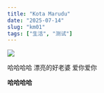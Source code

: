 ```yaml
---
title: "Kota Marudu"
date: "2025-07-14"
slug: "km01"
tags: ["生活", "测试"]
---
```

![](https://prod-files-secure.s3.us-west-2.amazonaws.com/112d0858-5090-4d34-a606-b75eb8d65fd2/c7b45876-473c-4fb6-85d3-cb84a84bfc51/1000201235.jpg?X-Amz-Algorithm=AWS4-HMAC-SHA256&X-Amz-Content-Sha256=UNSIGNED-PAYLOAD&X-Amz-Credential=ASIAZI2LB466XX6TOZ4U%2F20250724%2Fus-west-2%2Fs3%2Faws4_request&X-Amz-Date=20250724T171125Z&X-Amz-Expires=3600&X-Amz-Security-Token=IQoJb3JpZ2luX2VjEAkaCXVzLXdlc3QtMiJHMEUCIQCqWUUk8PK6YUqFBWifVuB6KNjny72nH2%2Fe3Tc7gi6iyAIgEFKzQFhPskRCVJmr8RZZyCeaxynqMTaWqQ9Jd8Wzh5oq%2FwMIMRAAGgw2Mzc0MjMxODM4MDUiDPQ9yLBxX6ZacrkWmyrcA44dhW%2FhFZESdb8Ngl24pN7rB2vkPXszAKb0dwprbzqweyCHZdK9R%2FK4W2O8OvV4xKvNPuv5XGOlkLUjbccvRebTH7IFL4FRRoN1evJ5tToNl1q1JmS43dpF2yvyULKYVutidtASrsx1kBNAy%2FELcRi2KrjQrMi%2BE9Uh5rqXe9J7uV9H7oD1clDEMSoyylYQ5mtd6Iarosl%2BUlh9b6VxojE5JQ%2FpCslIjaSDtl%2FulCDifWBx6jpG3UABtCFBonTQFT02rGDKqqCvOcrEZy%2FoMQroftfUqgSAoOC1c90VFOIBOMA1Bfjy00rN4wsZnQXLLV0Iksxvb2dTUB107UoYo5M9oLUcxr6sOyb8Qo0sklVfvQ3S4De16sUH8YadbV3GE4USA4OCwz4BrA0G%2B42z7PDXkVLurJE%2FGYL9wEgpirTEdbw1ZxVdCgbXuqbgEbvyY5ydB6sNyzo2nMVGQ9Bi%2FSr2f1ss%2B4IjttP70r3w2PJUcSvYz6RseP8F4BBFSQAEfW5Sd3VSvfxB2byFkiR9nt7rkb6JNQneM6y9NiGSY0c456Ide7QkHHhTSfA0sFjGHQWoSZGgxZe34Q9YLBHkBor3tsi7T5G%2BY29taOaT2mr2iBOCcdOvPuIyv4TlMMS7icQGOqUBnSbnLDFDnJqO%2FtVb6ocMfr0P1%2BAbBh1Wg2SUrEYeROGqLXnR98mAV1DEvLuqscOPJ3WoPpcSS9%2FCRPt%2FAQSYaKXEzBUqLsUAEfAWXjyQG8v%2BlJmC9tm3gHhiLP55lEEcHdRPQm9IaPxY55uXFlabjhNRI%2BtRV3JwKs6cY8g13XAMADpvo08rQLeb6wn6qbg0MSGhZpgr5%2FrE9f2eCwOfMaEaIn5b&X-Amz-Signature=526be447d8e7325f6073e1c216d9139bcbc7b8128a6fe703109875b58f0ea117&X-Amz-SignedHeaders=host&x-amz-checksum-mode=ENABLED&x-id=GetObject)


哈哈哈哈  漂亮的好老婆  爱你爱你


**哈哈哈哈**

